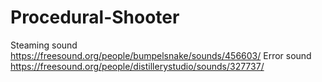 # Procedural-Shooter

Steaming sound https://freesound.org/people/bumpelsnake/sounds/456603/
Error sound https://freesound.org/people/distillerystudio/sounds/327737/